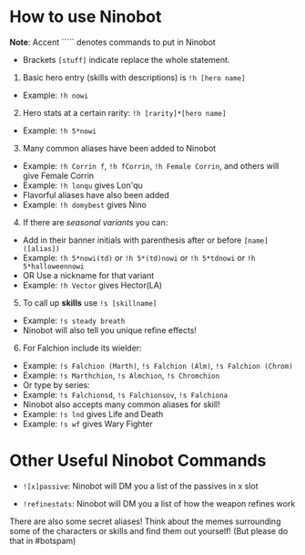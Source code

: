# How to use Ninobot

**Note**: Accent \``\``` denotes commands to put in Ninobot
 * Brackets `[stuff]` indicate replace the whole statement.
 
1. Basic hero entry (skills with descriptions) is `!h [hero name]`

  * Example: `!h nowi`
 
2. Hero stats at a certain rarity: `!h [rarity]*[hero name]`
  * Example: `!h 5*nowi`
 
3. Many common aliases have been added to Ninobot
  * Example: `!h Corrin f`, `!h fCorrin`, `!h Female Corrin`, and others will give Female Corrin
  * Example: `!h lonqu` gives Lon'qu
 * Flavorful aliases have also been added
  * Example: `!h domybest` gives Nino
 
4. If there are *seasonal variants* you can:
 * Add in their banner initials with parenthesis after or before `[name]([alias])`
  * Example: `!h 5*nowi(td)` or `!h 5*(td)nowi` or `!h 5*tdnowi` or `!h 5*halloweennowi`
 * OR Use a nickname for that variant
  * Example: `!h Vector` gives Hector(LA)
 
5. To call up **skills** use `!s [skillname]`
  * Example:  `!s steady breath`
 * Ninobot will also tell you unique refine effects!
 
6. For Falchion include its wielder:
  * Example: `!s Falchion (Marth)`, `!s Falchion (Alm)`, `!s Falchion (Chrom)`
  * Example: `!s Marthchion`, `!s Almchion`, `!s Chromchion`
 * Or type by series:
  * Example: `!s Falchionsd`, `!s Falchionsov`, `!s Falchiona`
 * Ninobot also accepts many common aliases for skill!
  * Example: `!s lnd` gives Life and Death
  * Example: `!s wf` gives Wary Fighter
 
 
# Other Useful Ninobot Commands

 * `![x]passive`: Ninobot will DM you a list of the passives in x slot
    
 * `!refinestats`: Ninobot will DM you a list of how the weapon refines work
 
There are also some secret aliases! Think about the memes surrounding some of the characters or skills and find them out yourself!
(But please do that in #botspam)
